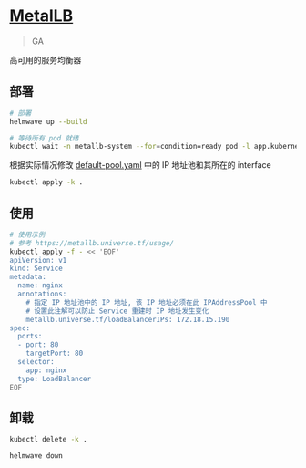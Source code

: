 # [MetalLB](https://metallb.universe.tf/)

> GA

高可用的服务均衡器

## 部署

```sh
# 部署 
helmwave up --build

# 等待所有 pod 就绪
kubectl wait -n metallb-system --for=condition=ready pod -l app.kubernetes.io/instance=metallb
```

根据实际情况修改 [default-pool.yaml](default-pool.yaml) 中的 IP 地址池和其所在的 interface

```sh
kubectl apply -k .
```

## 使用

```sh
# 使用示例
# 参考 https://metallb.universe.tf/usage/ 
kubectl apply -f - << 'EOF'
apiVersion: v1
kind: Service
metadata:
  name: nginx
  annotations:
    # 指定 IP 地址池中的 IP 地址, 该 IP 地址必须在此 IPAddressPool 中
    # 设置此注解可以防止 Service 重建时 IP 地址发生变化
    metallb.universe.tf/loadBalancerIPs: 172.18.15.190
spec:
  ports:
  - port: 80
    targetPort: 80
  selector:
    app: nginx
  type: LoadBalancer
EOF
```

## 卸载

```sh 
kubectl delete -k .

helmwave down
```
